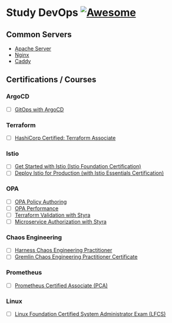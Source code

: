 # Study DevOps  [![Awesome](https://cdn.rawgit.com/sindresorhus/awesome/d7305f38d29fed78fa85652e3a63e154dd8e8829/media/badge.svg)](https://github.com/sindresorhus/awesome)

## Common Servers
- [Apache Server](https://httpd.apache.org/)
- [Nginx](https://www.nginx.com/)
- [Caddy](https://caddyserver.com/)

## Certifications / Courses
### ArgoCD
- [ ] [GitOps with ArgoCD](https://learning.codefresh.io/course/gitops-with-argo)

### Terraform
- [ ] [HashiCorp Certified: Terraform Associate](https://www.hashicorp.com/certification/terraform-associate)

### Istio
- [ ] [Get Started with Istio (Istio Foundation Certification)](https://academy.solo.io/get-started-with-istio)
- [ ] [Deploy Istio for Production (with Istio Essentials Certification)](https://academy.solo.io/deploy-istio-for-production)

### OPA
- [ ] [OPA Policy Authoring](https://academy.styra.com/courses/opa-rego)
- [ ] [OPA Performance](https://academy.styra.com/courses/opa-performance)
- [ ] [Terraform Validation with Styra](https://academy.styra.com/courses/terraform)
- [ ] [Microservice Authorization with Styra](https://academy.styra.com/courses/microservice)

### Chaos Engineering
- [ ] [Harness Chaos Engineering Practitioner](https://university.harness.io/chaos-engineering-practitioner-exam)
- [ ] [Gremlin Chaos Engineering Practitioner Certificate](https://www.gremlin.com/blog/announcing-the-gremlin-chaos-engineering-practitioner-certificate-program/)

### Prometheus
- [ ] [Prometheus Certified Associate (PCA)](https://www.cncf.io/certification/pca/)

### Linux
- [ ] [Linux Foundation Certified System Administrator Exam (LFCS)](https://kodekloud.com/courses/linux-foundation-certified-system-administrator-lfcs/)
